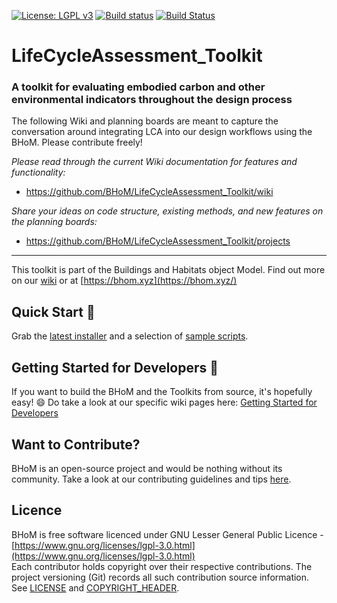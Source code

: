 [![License: LGPL v3](https://img.shields.io/badge/License-LGPL%20v3-blue.svg)](https://www.gnu.org/licenses/lgpl-3.0) [![Build status](https://ci.appveyor.com/api/projects/status/a5ecnenoai4ydkrv/branch/master?svg=true)](https://ci.appveyor.com/api/projects/status/lifecycleassessment_toolkit/branch/master) [![Build Status](https://dev.azure.com/BHoMBot/BHoM/_apis/build/status/LifeCycleAssessment_Toolkit/LifeCycleAssessment_Toolkit.CheckCore?branchName=master)](https://dev.azure.com/BHoMBot/BHoM/_build/latest?definitionId=193&branchName=master)

# LifeCycleAssessment_Toolkit
### A toolkit for evaluating embodied carbon and other environmental indicators throughout the design process

The following Wiki and planning boards are meant to capture the conversation around integrating LCA into our design workflows using the BHoM. Please contribute freely!

*Please read through the current Wiki documentation for features and functionality:*
 - https://github.com/BHoM/LifeCycleAssessment_Toolkit/wiki

*Share your ideas on code structure, existing methods, and new features on the planning boards:*
 - https://github.com/BHoM/LifeCycleAssessment_Toolkit/projects

---
This toolkit is part of the Buildings and Habitats object Model. Find out more on our [wiki](https://github.com/BHoM/documentation/wiki) or at [https://bhom.xyz](https://bhom.xyz/)

## Quick Start 🚀 

Grab the [latest installer](https://bhom.xyz/) and a selection of [sample scripts](https://github.com/BHoM/samples).


## Getting Started for Developers 🤖 

If you want to build the BHoM and the Toolkits from source, it's hopefully easy! 😄 
Do take a look at our specific wiki pages here: [Getting Started for Developers](https://github.com/BHoM/documentation/wiki/Getting-started-for-developers)


## Want to Contribute? ##

BHoM is an open-source project and would be nothing without its community. Take a look at our contributing guidelines and tips [here](https://github.com/BHoM/BHoM/blob/master/CONTRIBUTING.md).


## Licence ##

BHoM is free software licenced under GNU Lesser General Public Licence - [https://www.gnu.org/licenses/lgpl-3.0.html](https://www.gnu.org/licenses/lgpl-3.0.html)  
Each contributor holds copyright over their respective contributions.
The project versioning (Git) records all such contribution source information.
See [LICENSE](https://github.com/BHoM/BHoM/blob/master/LICENSE) and [COPYRIGHT_HEADER](https://github.com/BHoM/BHoM/blob/master/COPYRIGHT_HEADER.txt).

